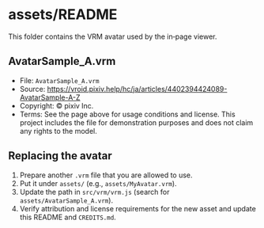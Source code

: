# assets/README

This folder contains the VRM avatar used by the in‑page viewer.

## AvatarSample_A.vrm
- File: `AvatarSample_A.vrm`
- Source: https://vroid.pixiv.help/hc/ja/articles/4402394424089-AvatarSample-A-Z
- Copyright: © pixiv Inc.
- Terms: See the page above for usage conditions and license. This project includes the file for demonstration purposes and does not claim any rights to the model.

## Replacing the avatar
1. Prepare another `.vrm` file that you are allowed to use.
2. Put it under `assets/` (e.g., `assets/MyAvatar.vrm`).
3. Update the path in `src/vrm/vrm.js` (search for `assets/AvatarSample_A.vrm`).
4. Verify attribution and license requirements for the new asset and update this README and `CREDITS.md`.
